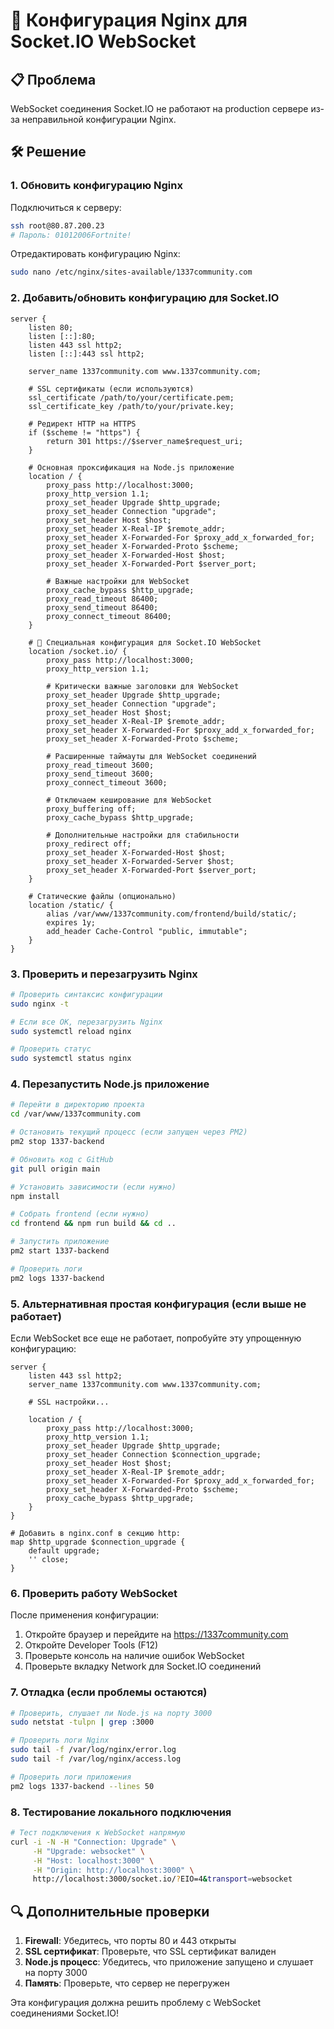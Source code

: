 # 🔧 Конфигурация Nginx для Socket.IO WebSocket

## 📋 Проблема
WebSocket соединения Socket.IO не работают на production сервере из-за неправильной конфигурации Nginx.

## 🛠️ Решение

### 1. Обновить конфигурацию Nginx

Подключиться к серверу:
```bash
ssh root@80.87.200.23
# Пароль: 01012006Fortnite!
```

Отредактировать конфигурацию Nginx:
```bash
sudo nano /etc/nginx/sites-available/1337community.com
```

### 2. Добавить/обновить конфигурацию для Socket.IO

```nginx
server {
    listen 80;
    listen [::]:80;
    listen 443 ssl http2;
    listen [::]:443 ssl http2;
    
    server_name 1337community.com www.1337community.com;
    
    # SSL сертификаты (если используются)
    ssl_certificate /path/to/your/certificate.pem;
    ssl_certificate_key /path/to/your/private.key;
    
    # Редирект HTTP на HTTPS
    if ($scheme != "https") {
        return 301 https://$server_name$request_uri;
    }
    
    # Основная проксификация на Node.js приложение
    location / {
        proxy_pass http://localhost:3000;
        proxy_http_version 1.1;
        proxy_set_header Upgrade $http_upgrade;
        proxy_set_header Connection "upgrade";
        proxy_set_header Host $host;
        proxy_set_header X-Real-IP $remote_addr;
        proxy_set_header X-Forwarded-For $proxy_add_x_forwarded_for;
        proxy_set_header X-Forwarded-Proto $scheme;
        proxy_set_header X-Forwarded-Host $host;
        proxy_set_header X-Forwarded-Port $server_port;
        
        # Важные настройки для WebSocket
        proxy_cache_bypass $http_upgrade;
        proxy_read_timeout 86400;
        proxy_send_timeout 86400;
        proxy_connect_timeout 86400;
    }
    
    # 🔌 Специальная конфигурация для Socket.IO WebSocket
    location /socket.io/ {
        proxy_pass http://localhost:3000;
        proxy_http_version 1.1;
        
        # Критически важные заголовки для WebSocket
        proxy_set_header Upgrade $http_upgrade;
        proxy_set_header Connection "upgrade";
        proxy_set_header Host $host;
        proxy_set_header X-Real-IP $remote_addr;
        proxy_set_header X-Forwarded-For $proxy_add_x_forwarded_for;
        proxy_set_header X-Forwarded-Proto $scheme;
        
        # Расширенные таймауты для WebSocket соединений
        proxy_read_timeout 3600;
        proxy_send_timeout 3600;
        proxy_connect_timeout 3600;
        
        # Отключаем кеширование для WebSocket
        proxy_buffering off;
        proxy_cache_bypass $http_upgrade;
        
        # Дополнительные настройки для стабильности
        proxy_redirect off;
        proxy_set_header X-Forwarded-Host $host;
        proxy_set_header X-Forwarded-Server $host;
        proxy_set_header X-Forwarded-Port $server_port;
    }
    
    # Статические файлы (опционально)
    location /static/ {
        alias /var/www/1337community.com/frontend/build/static/;
        expires 1y;
        add_header Cache-Control "public, immutable";
    }
}
```

### 3. Проверить и перезагрузить Nginx

```bash
# Проверить синтаксис конфигурации
sudo nginx -t

# Если все OK, перезагрузить Nginx
sudo systemctl reload nginx

# Проверить статус
sudo systemctl status nginx
```

### 4. Перезапустить Node.js приложение

```bash
# Перейти в директорию проекта
cd /var/www/1337community.com

# Остановить текущий процесс (если запущен через PM2)
pm2 stop 1337-backend

# Обновить код с GitHub
git pull origin main

# Установить зависимости (если нужно)
npm install

# Собрать frontend (если нужно)
cd frontend && npm run build && cd ..

# Запустить приложение
pm2 start 1337-backend

# Проверить логи
pm2 logs 1337-backend
```

### 5. Альтернативная простая конфигурация (если выше не работает)

Если WebSocket все еще не работает, попробуйте эту упрощенную конфигурацию:

```nginx
server {
    listen 443 ssl http2;
    server_name 1337community.com www.1337community.com;
    
    # SSL настройки...
    
    location / {
        proxy_pass http://localhost:3000;
        proxy_http_version 1.1;
        proxy_set_header Upgrade $http_upgrade;
        proxy_set_header Connection $connection_upgrade;
        proxy_set_header Host $host;
        proxy_set_header X-Real-IP $remote_addr;
        proxy_set_header X-Forwarded-For $proxy_add_x_forwarded_for;
        proxy_set_header X-Forwarded-Proto $scheme;
        proxy_cache_bypass $http_upgrade;
    }
}

# Добавить в nginx.conf в секцию http:
map $http_upgrade $connection_upgrade {
    default upgrade;
    '' close;
}
```

### 6. Проверить работу WebSocket

После применения конфигурации:

1. Откройте браузер и перейдите на https://1337community.com
2. Откройте Developer Tools (F12)
3. Проверьте консоль на наличие ошибок WebSocket
4. Проверьте вкладку Network для Socket.IO соединений

### 7. Отладка (если проблемы остаются)

```bash
# Проверить, слушает ли Node.js на порту 3000
sudo netstat -tulpn | grep :3000

# Проверить логи Nginx
sudo tail -f /var/log/nginx/error.log
sudo tail -f /var/log/nginx/access.log

# Проверить логи приложения
pm2 logs 1337-backend --lines 50
```

### 8. Тестирование локального подключения

```bash
# Тест подключения к WebSocket напрямую
curl -i -N -H "Connection: Upgrade" \
     -H "Upgrade: websocket" \
     -H "Host: localhost:3000" \
     -H "Origin: http://localhost:3000" \
     http://localhost:3000/socket.io/?EIO=4&transport=websocket
```

## 🔍 Дополнительные проверки

1. **Firewall**: Убедитесь, что порты 80 и 443 открыты
2. **SSL сертификат**: Проверьте, что SSL сертификат валиден
3. **Node.js процесс**: Убедитесь, что приложение запущено и слушает на порту 3000
4. **Память**: Проверьте, что сервер не перегружен

Эта конфигурация должна решить проблему с WebSocket соединениями Socket.IO! 